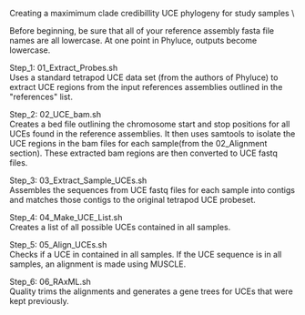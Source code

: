 Creating a maximimum clade credibillity UCE phylogeny for study samples \ 

Before beginning, be sure that all of your reference assembly fasta file names are all lowercase. 
At one point in Phyluce, outputs become lowercase. 

Step_1: 01_Extract_Probes.sh \
Uses a standard tetrapod UCE data set (from the authors of Phyluce) to extract UCE regions 
from the input references assemblies outlined in the "references" list. 

Step_2: 02_UCE_bam.sh \
Creates a bed file outlining the chromosome start and stop positions for all UCEs found in 
the reference assemblies. It then uses samtools to isolate the UCE regions in the bam files for 
each sample(from the 02_Alignment section). These extracted bam regions are then converted to 
UCE fastq files. 

Step_3: 03_Extract_Sample_UCEs.sh \
Assembles the sequences from UCE fastq files for each sample into contigs and matches those 
contigs to the original tetrapod UCE probeset. 

Step_4: 04_Make_UCE_List.sh \
Creates a list of all possible UCEs contained in all samples. 

Step_5: 05_Align_UCEs.sh \
Checks if a UCE in contained in all samples. If the UCE sequence is in all samples, an alignment 
is made using MUSCLE. 

Step_6: 06_RAxML.sh \
Quality trims the alignments and generates a gene trees for UCEs that were kept previously.   
